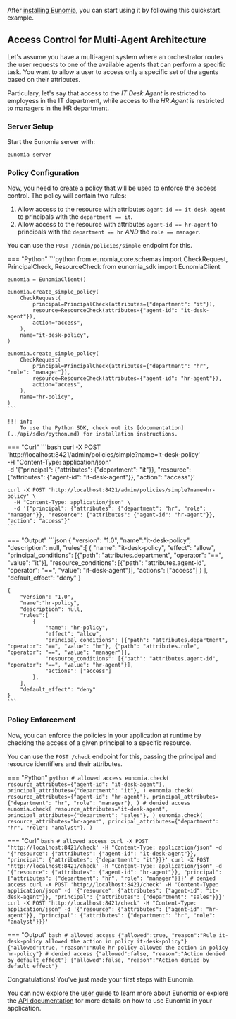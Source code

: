 After [installing Eunomia](installation.md), you can start using it by following this quickstart example.

## Access Control for Multi-Agent Architecture

Let's assume you have a multi-agent system where an orchestrator routes the user requests to one of the available agents that can perform a specific task. You want to allow a user to access only a specific set of the agents based on their attributes.

Particulary, let's say that access to the _IT Desk Agent_ is restricted to employess in the IT department, while access to the _HR Agent_ is restricted to managers in the HR department.

### Server Setup

Start the Eunomia server with:

```bash
eunomia server
```

### Policy Configuration

Now, you need to create a policy that will be used to enforce the access control. The policy will contain two rules:

1. Allow access to the resource with attributes `agent-id == it-desk-agent` to principals with the `department == it`.
2. Allow access to the resource with attributes `agent-id == hr-agent` to principals with the `department == hr` _AND_ the `role == manager`.

You can use the `POST /admin/policies/simple` endpoint for this.

=== "Python"
    ```python
    from eunomia_core.schemas import CheckRequest, PrincipalCheck, ResourceCheck
    from eunomia_sdk import EunomiaClient

    eunomia = EunomiaClient()

    eunomia.create_simple_policy(
        CheckRequest(
            principal=PrincipalCheck(attributes={"department": "it"}),
            resource=ResourceCheck(attributes={"agent-id": "it-desk-agent"}),
            action="access",
        ),
        name="it-desk-policy",
    )

    eunomia.create_simple_policy(
        CheckRequest(
            principal=PrincipalCheck(attributes={"department": "hr", "role": "manager"}),
            resource=ResourceCheck(attributes={"agent-id": "hr-agent"}),
            action="access",
        ),
        name="hr-policy",
    )
    ```

    !!! info
        To use the Python SDK, check out its [documentation](../api/sdks/python.md) for installation instructions.

=== "Curl"
    ```bash
    curl -X POST 'http://localhost:8421/admin/policies/simple?name=it-desk-policy' \
      -H "Content-Type: application/json" \
      -d '{"principal": {"attributes": {"department": "it"}}, "resource": {"attributes": {"agent-id": "it-desk-agent"}}, "action": "access"}'

    curl -X POST 'http://localhost:8421/admin/policies/simple?name=hr-policy' \
      -H "Content-Type: application/json" \
      -d '{"principal": {"attributes": {"department": "hr", "role": "manager"}}, "resource": {"attributes": {"agent-id": "hr-agent"}}, "action": "access"}'
    ```

=== "Output"
    ```json
    {
        "version": "1.0",
        "name":"it-desk-policy",
        "description": null,
        "rules":[
            {
                "name": "it-desk-policy",
                "effect": "allow",
                "principal_conditions": [{"path": "attributes.department", "operator": "==", "value": "it"}],
                "resource_conditions": [{"path": "attributes.agent-id", "operator": "==", "value": "it-desk-agent"}],
                "actions": ["access"]
            }
        ],
        "default_effect": "deny"
    }

    {
        "version": "1.0",
        "name":"hr-policy",
        "description": null,
        "rules":[
            {
                "name": "hr-policy",
                "effect": "allow",
                "principal_conditions": [{"path": "attributes.department", "operator": "==", "value": "hr"}, {"path": "attributes.role", "operator": "==", "value": "manager"}],
                "resource_conditions": [{"path": "attributes.agent-id", "operator": "==", "value": "hr-agent"}],
                "actions": ["access"]
            },
        ],
        "default_effect": "deny"
    }
    ```

### Policy Enforcement

Now, you can enforce the policies in your application at runtime by checking the access of a given principal to a specific resource.

You can use the `POST /check` endpoint for this, passing the principal and resource identifiers and their attributes.

=== "Python"
    ```python
    # allowed access
    eunomia.check(
        resource_attributes={"agent-id": "it-desk-agent"},
        principal_attributes={"department": "it"},
    )
    eunomia.check(
        resource_attributes={"agent-id": "hr-agent"},
        principal_attributes={"department": "hr", "role": "manager"},
    )
    # denied access
    eunomia.check(
        resource_attributes="it-desk-agent",
        principal_attributes={"department": "sales"},
    )
    eunomia.check(
        resource_attributes="hr-agent",
        principal_attributes={"department": "hr", "role": "analyst"},
    )
    ```

=== "Curl"
    ```bash
    # allowed access
    curl -X POST 'http://localhost:8421/check' -H "Content-Type: application/json" -d '{"resource": {"attributes": {"agent-id": "it-desk-agent"}}, "principal": {"attributes": {"department": "it"}}}'
    curl -X POST 'http://localhost:8421/check' -H "Content-Type: application/json" -d '{"resource": {"attributes": {"agent-id": "hr-agent"}}, "principal": {"attributes": {"department": "hr", "role": "manager"}}}'
    # denied access
    curl -X POST 'http://localhost:8421/check' -H "Content-Type: application/json" -d '{"resource": {"attributes": {"agent-id": "it-desk-agent"}}, "principal": {"attributes": {"department": "sales"}}}'
    curl -X POST 'http://localhost:8421/check' -H "Content-Type: application/json" -d '{"resource": {"attributes": {"agent-id": "hr-agent"}}, "principal": {"attributes": {"department": "hr", "role": "analyst"}}}'
    ```

=== "Output"
    ```bash
    # allowed access
    {"allowed":true, "reason":"Rule it-desk-policy allowed the action in policy it-desk-policy"}
    {"allowed":true, "reason":"Rule hr-policy allowed the action in policy hr-policy"}
    # denied access
    {"allowed":false, "reason":"Action denied by default effect"}
    {"allowed":false, "reason":"Action denied by default effect"}
    ```

Congratulations! You've just made your first steps with Eunomia.

You can now explore the [user guide](user_guide/index.md) to learn more about Eunomia or explore the [API documentation](../api/index.md) for more details on how to use Eunomia in your application.
